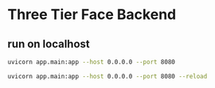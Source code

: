 # Three Tier Face Backend 

## run on localhost

```sh
uvicorn app.main:app --host 0.0.0.0 --port 8080
```

```sh
uvicorn app.main:app --host 0.0.0.0 --port 8080 --reload
```
